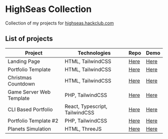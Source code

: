 # HighSeas Collection
Collection of my projects for <a href="https://highseas.hackclub.com/">highseas.hackclub.com</a>

## List of projects

| Project  | Technologies | Repo | Demo |
| ------------- | ------------- | ------------- | ------------- |
| Landing Page  | HTML, TailwindCSS  | [Here](https://github.com/Ondra9071/HighSeas-Landing-Page)  | [Here](https://ondrejpacovsky.cz/demo/highseas/landing-page/index.html) |
| Portfolio Template  | HTML, TailwindCSS  | [Here](https://github.com/Ondra9071/HighSeas-PortfolioTemplate)  | [Here](https://ondrejpacovsky.cz/demo/highseas/PortfolioTemplate/index.html) |
| Christmas Countdown  | HTML, TailwindCSS  | [Here](https://github.com/Ondra9071/HighSeas-XmasCountdown)  | [Here](https://ondrejpacovsky.cz/demo/highseas/XmasCountdown/index.html) |
| Game Server Web Template  | PHP, TailwindCSS  | [Here](https://github.com/Ondra9071/HighSeas-GameServerWebTemplate)  | [Here](https://ondrejpacovsky.cz/demo/highseas/GameServerWebTemplate/index.php) |
| CLI Based Portfolio  | React, Typescript, TailwindCSS  | [Here](https://github.com/Ondra9071/HighSeas-CliBasedPortfolio)  | [Here](https://ondrejpacovsky.cz/demo/highseas/CliBasedPortfolio/index.html) |
| Portfolio Template #2 | PHP, TailwindCSS  | [Here](https://github.com/Ondra9071/HighSeas-PortfolioTemplate2)  | [Here](https://ondrejpacovsky.cz/demo/highseas/PortfolioTemplate2/index.php) |
| Planets Simulation | HTML, ThreeJS  | [Here](https://github.com/Ondra9071/HighSeas-PlanetsSimulation)  | [Here](https://ondrejpacovsky.cz/demo/highseas/PlanetsSimulation/index.html) |
